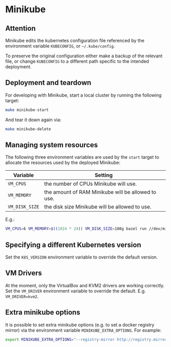 # Minikube

## Attention

Minikube edits the kubernetes configuration file referenced by the
environment variable `KUBECONFIG`, or `~/.kube/config`.

To preserve the original configuration either make a backup of the
relevant file, or change `KUBECONFIG` to a different path specific to
the intended deployment.

## Deployment and teardown

For developing with Minikube, start a local cluster by running the following target:

```sh
make minikube-start
```

And tear it down again via:

```sh
make minikube-delete
```

## Managing system resources

The following three environment variables are used by the `start`
target to allocate the resources used by the deployed Minikube:

| Variable | Setting |
| --- | --- |
| `VM_CPUS` | the number of CPUs Minikube will use. |
| `VM_MEMORY` | the amount of RAM Minikube will be allowed to use. |
| `VM_DISK_SIZE` | the disk size Minikube will be allowed to use. |

E.g.:

```sh
VM_CPUS=6 VM_MEMORY=$((1024 * 24)) VM_DISK_SIZE=180g bazel run //dev/minikube:start
```

## Specifying a different Kubernetes version

Set the `K8S_VERSION` environment variable to override the default version.

## VM Drivers

At the moment, only the VirtualBox and KVM2 drivers are working correctly. Set the `VM_DRIVER`
environment variable to override the default. E.g. `VM_DRIVER=kvm2`.

## Extra minikube options

It is possible to set extra minikube options (e.g. to set a docker registry
mirror) via the environment variable `MINIKUBE_EXTRA_OPTIONS`.  For example:
```sh
export MINIKUBE_EXTRA_OPTIONS="--registry-mirror http://registry.mirror.example:5000/"
```
